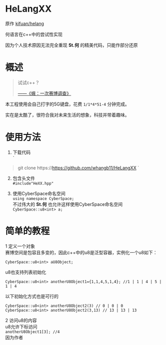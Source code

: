 # HeLangXX
原作 [kifuan/helang](https://github.com/kifuan/helang)  

何语言在c++中的尝试性实现  

因为个人技术原因无法完全重现 __St.何__ 的精美代码，只能作部分还原  

# 概述
> 试试c++？  
> 
> [——《蛾：一次赛博调查》](https://cultist.huijiwiki.com/wiki/%E6%96%87%E7%AB%A0)  


本工程使用会自己打字的5G键盘，花费 `1/1*4*51-4` 分钟完成。  

实在是太酷了，很符合我对未来生活的想象，科技并带着趣味。  

# 使用方法
1. 下载代码  
`
>git clone https://https://github.com/whangb11/HeLangXX
`

2. 包含头文件  
`
#include"HeXX.hpp"
`

3. 使用CyberSpace命名空间  
`
using namespace CyberSpace;
`  
不过伟大的 __St.何__ 也允许这样使用CyberSpace命名空间  
`
CyberSpace::u8<int> a;
`
# 简单的教程
1 定义一个对象  
赛博空间是包容且多变的，因此c++中的u8是泛型容器，实例化一个u8如下：  

`
CyberSpace::u8<int> aU8Object;
`  

u8也支持列表初始化  

`
CyberSpace::u8<int> anotherU8Object1={1,1,4,5,1,4};
//1 | 1 | 4 | 5 | 1 | 4
`  

以下初始化方式也是可行的  

`
CyberSpace::u8<int> anotherU8Object2(3)
// 0 | 0 | 0 
CyberSpace::u8<int> anotherU8Object2(3,13)
// 13 | 13 | 13
`  

2 访问u8的内容  
u8允许下标访问  
`
anotherU8Object1[3];
//4
`  
因为作者
